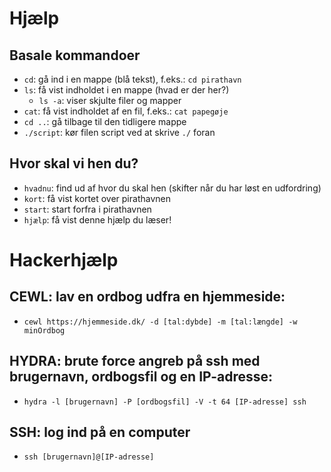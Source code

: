 # Hjælp

## Basale kommandoer

 - `cd`: gå ind i en mappe (blå tekst), f.eks.: `cd pirathavn`
 - `ls`: få vist indholdet i en mappe (hvad er der her?)
   - `ls -a`: viser skjulte filer og mapper
 - `cat`: få vist indholdet af en fil, f.eks.: `cat papegøje`
 - `cd ..`: gå tilbage til den tidligere mappe
 - `./script`: kør filen script ved at skrive `./` foran

 ## Hvor skal vi hen du?
  - `hvadnu`: find ud af hvor du skal hen (skifter når du har løst en udfordring)
  - `kort`: få vist kortet over pirathavnen
  - `start`: start forfra i pirathavnen
  - `hjælp`: få vist denne hjælp du læser!

# Hackerhjælp

## CEWL: lav en ordbog udfra en hjemmeside:
- `cewl https://hjemmeside.dk/ -d [tal:dybde] -m [tal:længde] -w minOrdbog`



## HYDRA: brute force angreb på ssh med brugernavn, ordbogsfil og en IP-adresse:
 - `hydra -l [brugernavn] -P [ordbogsfil] -V -t 64 [IP-adresse] ssh`
 


## SSH: log ind på en computer
 -  `ssh [brugernavn]@[IP-adresse]`


